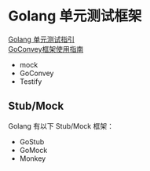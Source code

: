 # Golang 单元测试框架

[Golang 单元测试指引](https://zhuanlan.zhihu.com/p/267341653)  
[GoConvey框架使用指南](https://www.jianshu.com/p/e3b2b1194830)

- mock
- GoConvey
- Testify 

## Stub/Mock

Golang 有以下 Stub/Mock 框架：

- GoStub
- GoMock
- Monkey


